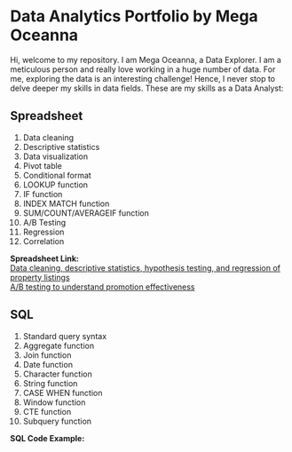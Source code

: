 # Data Analytics Portfolio by Mega Oceanna
Hi, welcome to my repository. I am Mega Oceanna, a Data Explorer. I am a meticulous person and really love working in a huge number of data. For me, exploring the data is an interesting challenge! Hence, I never stop to delve deeper my skills in data fields. These are my skills as a Data Analyst:

## **Spreadsheet**
1. Data cleaning
2. Descriptive statistics
3. Data visualization
4. Pivot table
5. Conditional format
6. LOOKUP function
7. IF function
8. INDEX MATCH function
9. SUM/COUNT/AVERAGEIF function
10. A/B Testing
11. Regression
12. Correlation

**Spreadsheet Link:** <br>
[Data cleaning, descriptive statistics, hypothesis testing, and regression of property listings](https://docs.google.com/spreadsheets/d/1uU6VDe7P2K8FaSzbP5XX24fCDq7PfCGYbOXjETJpE2g/edit?usp=sharing) <br>
[A/B testing to understand promotion effectiveness](https://docs.google.com/spreadsheets/d/1X4UbaSHyhtWs1-u-PSOsMABph-2PLpGdRoAv0NRUC2E/edit?usp=sharing) <br>



## **SQL**
1. Standard query syntax
2. Aggregate function
3. Join function
4. Date function
5. Character function
6. String function
7. CASE WHEN function
8. Window function
9. CTE function
10. Subquery function

**SQL Code Example:** <br>
